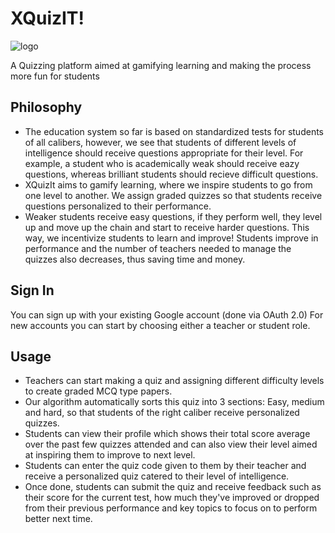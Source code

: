 # XQuizIT!

![logo](https://cdn.discordapp.com/attachments/777845032329019414/778818491972714506/unknown.png)

A Quizzing platform aimed at gamifying learning and making the process more fun for students

## Philosophy
* The education system so far is based on standardized tests for students of all calibers, however, we see that students of different levels of intelligence should receive questions appropriate for their level. For example, a student who is academically weak should receive eazy questions, whereas brilliant students should recieve difficult questions.
* XQuizIt aims to gamify learning, where we inspire students to go from one level to another. We assign graded quizzes so that students receive questions personalized to their performance.
* Weaker students receive easy questions, if they perform well, they level up and move up the chain and start to receive harder questions. This way, we incentivize students to learn and improve! Students improve in performance and the number of teachers needed to manage the quizzes also decreases, thus saving time and money.

## Sign In
You can sign up with your existing Google account (done via OAuth 2.0)
For new accounts you can start by choosing either a teacher or student role.

## Usage
* Teachers can start making a quiz and assigning different difficulty levels to create graded MCQ type papers.
* Our algorithm automatically sorts this quiz into 3 sections: Easy, medium and hard, so that students of the right caliber receive personalized quizzes.
* Students can view their profile which shows their total score average over the past few quizzes attended and can also view their level aimed at inspiring them 
to improve to next level.
* Students can enter the quiz code given to them by their teacher and receive a personalized quiz catered to their level of intelligence.
* Once done, students can submit the quiz and receive feedback such as their score for the current test, how much they've improved or dropped from their previous performance and key topics to focus on to perform better next time.
